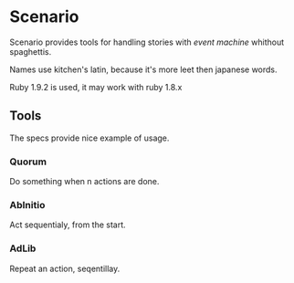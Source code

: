 Scenario
========

Scenario provides tools for handling stories with *event machine* whithout spaghettis.

Names use kitchen's latin, because it's more leet then japanese words.

Ruby 1.9.2 is used, it may work with ruby 1.8.x

Tools
-----

The specs provide nice example of usage.

### Quorum

Do something when n actions are done.

### AbInitio

Act sequentialy, from the start.

### AdLib

Repeat an action, seqentillay.
